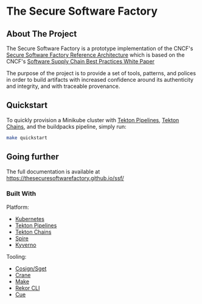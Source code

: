 # The Secure Software Factory

## About The Project

The Secure Software Factory is a prototype implementation of the CNCF's
[Secure Software Factory Reference Architecture](https://docs.google.com/document/d/1FwyOIDramwCnivuvUxrMmHmCr02ARoA3jw76o1mGfGQ/edit#heading=h.ufqjnib6ho5z)
which is based on the CNCF's [Software Supply Chain Best Practices White Paper](https://github.com/cncf/tag-security/blob/main/supply-chain-security/supply-chain-security-paper/CNCF_SSCP_v1.pdf)

The purpose of the project is to provide a set of tools, patterns, and polices
in order to build artifacts with increased confidence around its authenticity
and integrity, and with traceable provenance.

## Quickstart

To quickly provision a Minikube cluster with [Tekton Pipelines],
[Tekton Chains], and the buildpacks pipeline, simply run:

```bash
make quickstart
```

## Going further

The full documentation is available at
<https://thesecuresoftwarefactory.github.io/ssf/>

### Built With

Platform:

* [Kubernetes](http://k8s.io/)
* [Tekton Pipelines]
* [Tekton Chains]
* [Spire](https://spiffe.io/)
* [Kyverno](https://kyverno.io/)

Tooling:

* [Cosign/Sget](https://github.com/sigstore/cosign)
* [Crane](https://github.com/google/go-containerregistry)
* [Make](https://www.gnu.org/software/make/)
* [Rekor CLI](https://github.com/sigstore/rekor)
* [Cue](https://cuelang.org/)

[Tekton Chains]: https://github.com/tektoncd/chains
[Tekton Pipelines]: https://tekton.dev/
